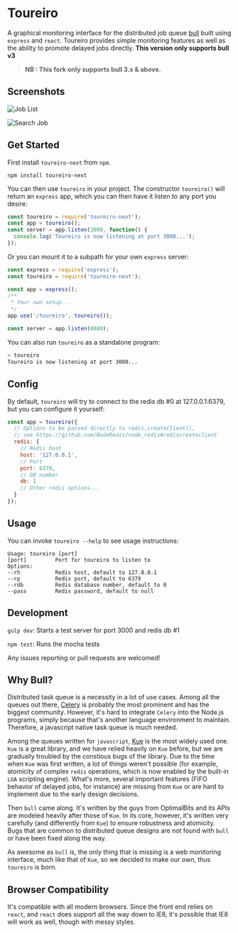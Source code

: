 # Toureiro


A graphical monitoring interface for the distributed job queue [bull](https://github.com/OptimalBits/bull) built using `express` and `react`. Toureiro provides simple monitoring features as well as the ability to promote delayed jobs directly. **This version only supports bull v3**

> **NB : This fork only supports bull 3.x & above.**

## Screenshots

![Job List](https://raw.githubusercontent.com/Epharmix/Toureiro/screenshots/public/screenshots/Job%20List.png "Job List")

![Search Job](https://raw.githubusercontent.com/Epharmix/Toureiro/screenshots/public/screenshots/Search%20Job.png "Search Job")

## Get Started

First install `toureiro-next` from `npm`.

```
npm install toureiro-next
```

You can then use `toureiro` in your project. The constructor `toureiro()` will return an `express` app, which you can then have it listen to any port you desire:

```javascript
const toureiro = require('toureiro-next');
const app = toureiro();
const server = app.listen(3000, function() {
  console.log('Toureiro is now listening at port 3000...');
});
```

Or you can mount it to a subpath for your own `express` server:

```javascript
const express = require('express');
const toureiro = require('toureiro-next');

const app = express();
/**
 * Your own setup...
 */
app.use('/toureiro', toureiro());

const server = app.listen(8080);
```

You can also run `toureiro` as a standalone program:

```bash
> toureiro
Toureiro is now listening at port 3000...
```

## Config

By default, `toureiro` will try to connect to the redis db #0 at 127.0.0.1:6379, but you can configure it yourself:

```javascript
const app = toureiro({
  // Options to be passed directly to redis.createClient(),
  // see https://github.com/NodeRedis/node_redis#rediscreateclient
  redis: {
    // Redis host
    host: '127.0.0.1',
    // Port
    port: 6379,
    // DB number
    db: 1
    // Other redis options...
  }
});
```

## Usage

You can invoke `toureiro --help` to see usage instructions:

```
Usage: toureiro [port]
[port]         Port for toureiro to listen to
Options:
--rh           Redis host, default to 127.0.0.1
--rp           Redis port, default to 6379
--rdb          Redis database number, default to 0
--pass         Redis password, default to null
```

## Development

`gulp dev`: Starts a test server for port 3000 and redis db #1

`npm test`: Runs the mocha tests

Any issues reporting or pull requests are welcomed!

## Why Bull?

Distributed task queue is a necessity in a lot of use cases. Among all the queues out there, [Celery](http://www.celeryproject.org/) is probably the most prominent and has the biggest community. However, it's hard to integrate `Celery` into the Node.js programs, simply because that's another language environment to maintain. Therefore, a javascript native task queue is much needed.

Among the queues written for `javascript`, [Kue](https://github.com/Automattic/kue.git) is the most widely used one. `Kue` is a great library, and we have relied heavily on `Kue` before, but we are gradually troubled by the constious bugs of the library. Due to the time when `Kue` was first written, a lot of things weren't possible (for example, atomicity of complex `redis` operations, which is now enabled by the built-in `LUA` scripting engine). What's more, several important features (FIFO behavior of delayed jobs, for instance) are missing from `Kue` or are hard to implement due to the early design decisions.

Then `bull` came along. It's written by the guys from OptimalBits and its APIs are modeled heavily after those of `Kue`. In its core, however, it's written very carefully (and differently from `Kue`) to ensure robustness and atomicity. Bugs that are common to distributed queue designs are not found with `bull` or have been fixed along the way.

As awesome as `bull` is, the only thing that is missing is a web monitoring interface, much like that of `Kue`, so we decided to make our own, thus `toureiro` is born.

## Browser Compatibility

It's compatible with all modern browsers. Since the front end relies on `react`, and `react` does support all the way down to IE8, it's possible that IE8 will work as well, though with messy styles.
